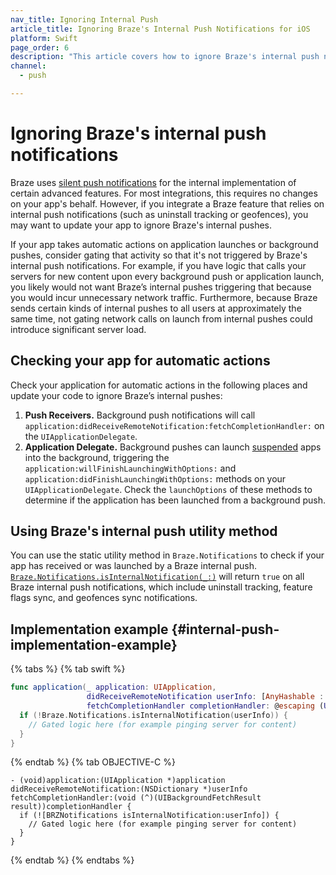 ```yaml
---
nav_title: Ignoring Internal Push
article_title: Ignoring Braze's Internal Push Notifications for iOS
platform: Swift
page_order: 6
description: "This article covers how to ignore Braze's internal push notifications."
channel:
  - push

---
```


# Ignoring Braze's internal push notifications

Braze uses [silent push notifications][2] for the internal implementation of certain advanced features. For most integrations, this requires no changes on your app's behalf. However, if you integrate a Braze feature that relies on internal push notifications (such as uninstall tracking or geofences), you may want to update your app to ignore Braze's internal pushes.

If your app takes automatic actions on application launches or background pushes, consider gating that activity so that it's not triggered by Braze's internal push notifications. For example, if you have logic that calls your servers for new content upon every background push or application launch, you likely would not want Braze’s internal pushes triggering that because you would incur unnecessary network traffic. Furthermore, because Braze sends certain kinds of internal pushes to all users at approximately the same time, not gating network calls on launch from internal pushes could introduce significant server load.

## Checking your app for automatic actions

Check your application for automatic actions in the following places and update your code to ignore Braze’s internal pushes:

1. **Push Receivers.** Background push notifications will call `application:didReceiveRemoteNotification:fetchCompletionHandler:` on the `UIApplicationDelegate`.
2. **Application Delegate.** Background pushes can launch [suspended][4] apps into the background, triggering the `application:willFinishLaunchingWithOptions:` and `application:didFinishLaunchingWithOptions:` methods on your `UIApplicationDelegate`. Check the `launchOptions` of these methods to determine if the application has been launched from a background push.

## Using Braze's internal push utility method

You can use the static utility method in `Braze.Notifications` to check if your app has received or was launched by a Braze internal push. [`Braze.Notifications.isInternalNotification(_:)`][1] will return `true` on all Braze internal push notifications, which include uninstall tracking, feature flags sync, and geofences sync notifications.

## Implementation example {#internal-push-implementation-example}

{% tabs %}
{% tab swift %}


```swift
func application(_ application: UIApplication,
                 didReceiveRemoteNotification userInfo: [AnyHashable : Any],
                 fetchCompletionHandler completionHandler: @escaping (UIBackgroundFetchResult) -> Void) {
  if (!Braze.Notifications.isInternalNotification(userInfo)) {
    // Gated logic here (for example pinging server for content)
  }
}
```

{% endtab %}
{% tab OBJECTIVE-C %}


```objc
- (void)application:(UIApplication *)application didReceiveRemoteNotification:(NSDictionary *)userInfo fetchCompletionHandler:(void (^)(UIBackgroundFetchResult result))completionHandler {
  if (![BRZNotifications isInternalNotification:userInfo]) {
    // Gated logic here (for example pinging server for content)
  }
}
```

{% endtab %}
{% endtabs %}

[1]: https://braze-inc.github.io/braze-swift-sdk/documentation/brazekit/braze/notifications-swift.class/isinternalnotification(_:)
[2]: {{site.baseurl}}/developer_guide/platform_integration_guides/swift/push_notifications/silent_push_notifications/
[4]: https://developer.apple.com/library/ios/documentation/iPhone/Conceptual/iPhoneOSProgrammingGuide/TheAppLifeCycle/TheAppLifeCycle.html#//apple_ref/doc/uid/TP40007072-CH2-SW3